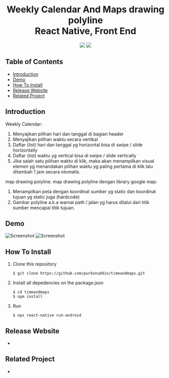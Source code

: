 <h1 align="center"> 
  <br>
  Weekly Calendar And Maps drawing polyline
  <br>
 React Native, Front End
  <br>
</h1>

<p align="center">
  <img src="https://img.shields.io/badge/Node.js-v13.9.0">
  <img src="https://img.shields.io/badge/React-Native v0.63.2"> 
</p>

## Table of Contents

- [Introduction](#introduction)
- [Demo](#demo)
- [How To Install](#how-to-install)
- [Release Website](#release-website)
- [Related Project](#related-project)

## Introduction

Weekly Calendar:
1. Menyajikan pilihan hari dan tanggal di bagian header
2. Menyajikan pilihan waktu secara vertikal
3. Daftar (list) hari dan tanggal yg horizontal bisa di swipe / slide horizontally
4. Daftar (list) waktu yg vertical bisa di swipe / slide vertically
5. Jika salah satu pilihan waktu di klik, maka akan menampilkan visual elemen yg menandakan pilihan waktu yg paling pertama di klik lalu ditambah 1 jam secara
otomatis.

map drawing polyline.
map drawing polyline dengan library google map:
1. Menampilkan peta dengan koordinat sumber yg static dan koordinat tujuan yg static juga (hardcode)
2. Gambar polyline a.k.a warnai path / jalan yg harus dilalui dari titik sumber mencapai titik tujuan.

## Demo

![Screenshot](https://user-images.githubusercontent.com/44079569/88290466-07ff2d00-cd21-11ea-948d-04149f738dc5.jpg)
![Screenshot](https://user-images.githubusercontent.com/44079569/88290444-00d81f00-cd21-11ea-8fa9-ddc2726ad93f.jpg) 

## How To Install

1. Clone this repository
   ```
   $ git clone https://github.com/purkonuddin/timeandmaps.git
   ```
2. Install all depedencies on the package.json
   ```
   $ cd timeandmaps
   $ npm install
   ```
3. Run
   ```
   $ npx react-native run-android
   ```

## Release Website
-

## Related Project
-
